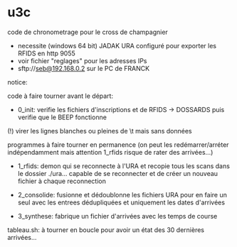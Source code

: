 # u3c

code de chronometrage pour le cross de champagnier

- necessite (windows 64 bit) JADAK URA configuré pour exporter les RFIDS en http 9055
- voir fichier "reglages" pour les adresses IPs 
- sftp://seb@192.168.0.2 sur le PC de FRANCK

notice:

code à faire tourner avant le départ:

- 0_init: verifie les fichiers d'inscriptions et de RFIDS -> DOSSARDS puis verifie que le BEEP fonctionne

(!) virer les lignes blanches ou pleines de \t mais sans données

programmes à faire tourner en permanence (on peut les redémarrer/arréter indépendamment mais attention 1_rfids risque de rater des arrivées...)

- 1_rfids: demon qui se reconnecte à l'URA et recopie tous les scans dans le dossier ./ura... capable de se reconnecter et de créer un nouveau fichier à chaque reconnection

- 2_consolide: fusionne et dédoublonne les fichiers URA pour en faire un seul avec les entrees dédupliquées et uniquement les dates d'arrivées

- 3_synthese: fabrique un fichier d'arrivées avec les temps de course

tableau.sh: à tourner en boucle pour avoir un état des 30 dernières arrivées...
